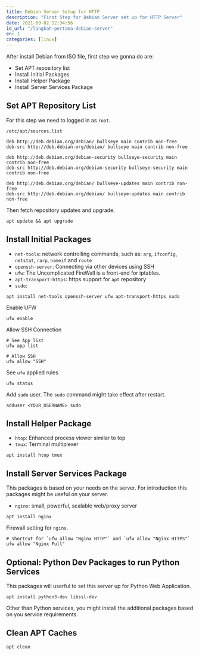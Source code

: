 ```yaml
---
title: Debian Server Setup for HTTP
description: "First Step for Debian Server set up for HTTP Server"
date: 2021-09-02 12:34:56
id_url: "/langkah-pertama-debian-server"
en: 1
categories: [linux]
---
```



After install Debian from ISO file, first step we gonna do are:

 - Set APT repository list
 - Install Initial Packages
 - Install Helper Package
 - Install Server Services Package


## Set APT Repository List

For this step we need to logged in as `root`.

`/etc/apt/sources.list`
```
deb http://deb.debian.org/debian/ bullseye main contrib non-free
deb-src http://deb.debian.org/debian/ bullseye main contrib non-free

deb http://deb.debian.org/debian-security bullseye-security main contrib non-free
deb-src http://deb.debian.org/debian-security bullseye-security main contrib non-free

deb http://deb.debian.org/debian/ bullseye-updates main contrib non-free
deb-src http://deb.debian.org/debian/ bullseye-updates main contrib non-free
```

Then fetch repository updates and upgrade.

```shell
apt update && apt upgrade
```

## Install Initial Packages

 - `net-tools`: network controlling commands, such as: `arp`, `ifconfig`, `netstat`, `rarp`, `nameif` and `route`
 - `openssh-server`: Connecting via other devices using SSH
 - `ufw`: The Uncomplicated FireWall is a front-end for iptables.
 - `apt-transport-https`: https support for `apt` repository
 - `sudo`: 

```shell
apt install net-tools openssh-server ufw apt-transport-https sudo
```

Enable UFW
```shell
ufw enable
```

Allow SSH Connection
```shell
# See App list
ufw app list

# Allow SSH
ufw allow "SSH"
```

See `ufw` applied rules
```shell
ufw status
```

Add `sudo` user. The `sudo` command might take effect after restart.
```shell
adduser <YOUR_USERNAME> sudo
```

## Install Helper Package

 - `htop`: Enhanced process viewer similar to top
 - `tmux`: Terminal multiplexer

```shell
apt install htop tmux
```

## Install Server Services Package

This packages is based on your needs on the server.
For introduction this packages might be useful on your server.

 - `nginx`: small, powerful, scalable web/proxy server

```shell
apt install nginx
```

Firewall setting for `nginx`.
```shell
# shortcut for `ufw allow "Nginx HTTP"` and `ufw allow "Nginx HTTPS"`
ufw allow "Nginx Full"
```

## Optional: Python Dev Packages to run Python Services

This packages will userful to set this server up for Python Web Application.

```shell
apt install python3-dev libssl-dev
```

Other than Python services, you might install the additional packages based on you service requirements.


## Clean APT Caches

```shell
apt clean
```
